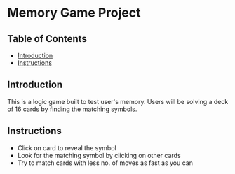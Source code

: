 # Memory Game Project

## Table of Contents

* [Introduction](#introduction)
* [Instructions](#instructions)

## Introduction
This is a logic game built to test user's memory. Users will be solving a deck of 16 cards by finding the matching symbols. 

## Instructions
* Click on card to reveal the symbol 
* Look for the matching symbol by clicking on other cards 
* Try to match cards with less no. of moves as fast as you can 



